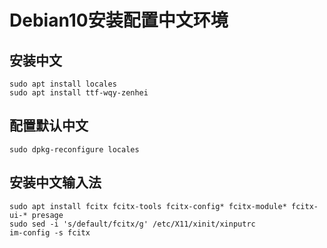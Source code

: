# Debian10安装配置中文环境

## 安装中文

```shell
sudo apt install locales
sudo apt install ttf-wqy-zenhei
```

## 配置默认中文
```shell
sudo dpkg-reconfigure locales
```

## 安装中文输入法

```shell
sudo apt install fcitx fcitx-tools fcitx-config* fcitx-module* fcitx-ui-* presage
sudo sed -i 's/default/fcitx/g' /etc/X11/xinit/xinputrc
im-config -s fcitx
```
